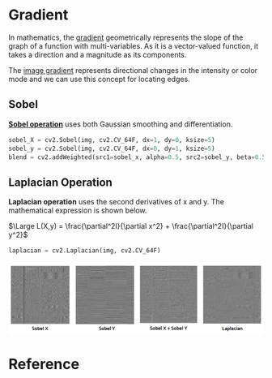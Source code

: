 # Gradient

In mathematics, the [gradient](https://en.wikipedia.org/wiki/Gradient) geometrically represents the slope of the graph of a function with multi-variables. As it is a vector-valued function, it takes a direction and a magnitude as its components.

The [image gradient](https://en.wikipedia.org/wiki/Image_gradient) represents directional changes in the intensity or color mode and we can use this concept for locating edges.

## Sobel

[**Sobel operation**](https://en.wikipedia.org/wiki/Sobel_operator) uses both Gaussian smoothing and differentiation.

```python
sobel_X = cv2.Sobel(img, cv2.CV_64F, dx=1, dy=0, ksize=5)
sobel_y = cv2.Sobel(img, cv2.CV_64F, dx=0, dy=1, ksize=5)
blend = cv2.addWeighted(src1=sobel_x, alpha=0.5, src2=sobel_y, beta=0.5, gamma=0)
```

## Laplacian Operation

**Laplacian operation** uses the second derivatives of x and y. The mathematical expression is shown below.

$\Large L(X,y) = \frac{\partial^2I}{\partial x^2} + \frac{\partial^2I}{\partial y^2}$

```python
laplacian = cv2.Laplacian(img, cv2.CV_64F)
```

<img src='../assets/gradient.png' />





# Reference

[1]: [https://towardsdatascience.com/computer-vision-for-beginners-part-2-29b3f9151874]


